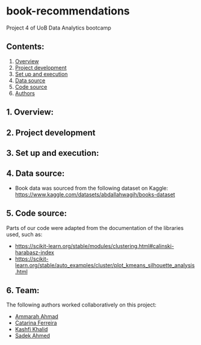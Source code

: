 # book-recommendations
Project 4 of UoB Data Analytics bootcamp

## Contents:
1. [Overview](https://github.com/catisf/book-recommendations/blob/main/README.md#1-overview)
2. [Project development](https://github.com/catisf/book-recommendations/blob/main/README.md#2-project-development)
3. [Set up and execution](https://github.com/catisf/book-recommendations/blob/main/README.md#3-set-up-and-execution)
4. [Data source](https://github.com/catisf/book-recommendations/blob/main/README.md#4-data-source)
5. [Code source](https://github.com/catisf/book-recommendations/blob/main/README.md#5-code-source)
6. [Authors](https://github.com/catisf/book-recommendations/blob/main/README.md#6-authors)

## 1. Overview:

## 2. Project development 

## 3. Set up and execution:

## 4. Data source:
- Book data was sourced from the following dataset on Kaggle: https://www.kaggle.com/datasets/abdallahwagih/books-dataset

## 5. Code source:
Parts of our code were adapted from the documentation of the libraries used, such as:
- https://scikit-learn.org/stable/modules/clustering.html#calinski-harabasz-index
- https://scikit-learn.org/stable/auto_examples/cluster/plot_kmeans_silhouette_analysis.html

## 6. Team:
The following authors worked collaboratively on this project:
- [Ammarah Ahmad](https://github.com/Amarah010)
- [Catarina Ferreira](https://github.com/catisf)
- [Kashfi Khalid](https://github.com/kashfi-khalid)
- [Sadek Ahmed](https://github.com/Sadek-Ahmed16)




